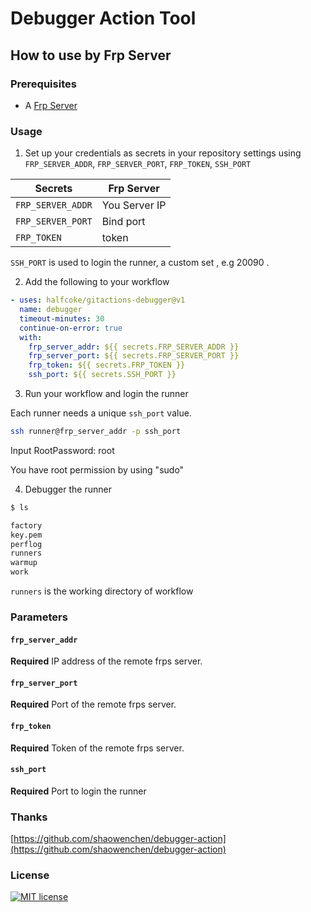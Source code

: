 # Debugger Action Tool

## How to use by Frp Server

### Prerequisites

- A [Frp Server](https://github.com/fatedier/frp)

### Usage

1. Set up your credentials as secrets in your repository settings using `FRP_SERVER_ADDR`, `FRP_SERVER_PORT`, `FRP_TOKEN`, `SSH_PORT`

|  Secrets   | Frp Server  |
|  ----  | ----  |
| `FRP_SERVER_ADDR`  | You Server IP |
| `FRP_SERVER_PORT`  | Bind port |
| `FRP_TOKEN`        | token |

`SSH_PORT` is used to login the runner, a custom set , e.g 20090 .

2. Add the following to your workflow

```yml
- uses: halfcoke/gitactions-debugger@v1
  name: debugger
  timeout-minutes: 30
  continue-on-error: true
  with:
    frp_server_addr: ${{ secrets.FRP_SERVER_ADDR }}
    frp_server_port: ${{ secrets.FRP_SERVER_PORT }}
    frp_token: ${{ secrets.FRP_TOKEN }}
    ssh_port: ${{ secrets.SSH_PORT }}
```

3. Run your workflow and login the runner

Each runner needs a unique `ssh_port` value.

```bash
ssh runner@frp_server_addr -p ssh_port 
```

Input RootPassword: root

You have root permission by using "sudo"

4. Debugger the runner

```bash
$ ls

factory
key.pem
perflog
runners
warmup
work
```

`runners` is the working directory of workflow

### Parameters


#### `frp_server_addr`

**Required** IP address of the remote frps server.

#### `frp_server_port`

**Required** Port of the remote frps server.

#### `frp_token`

**Required** Token of the remote frps server.

#### `ssh_port`

**Required** Port to login the runner

### Thanks

[https://github.com/shaowenchen/debugger-action](https://github.com/shaowenchen/debugger-action)

### License

[![MIT license](https://img.shields.io/badge/License-MIT-blue.svg)](https://lbesson.mit-license.org/)